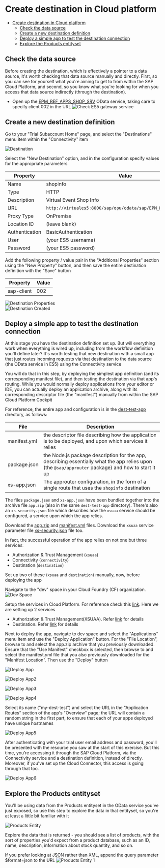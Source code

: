 # Create destination in Cloud platform

- [Create destination in Cloud platform](#create-destination-in-cloud-platform)
  - [Check the data source](#check-the-data-source)
  - [Create a new destination definition](#create-a-new-destination-definition)
  - [Deploy a simple app to test the destination connection](#deploy-a-simple-app-to-test-the-destination-connection)
  - [Explore the Products entityset](#explore-the-products-entityset)

## Check the data source
Before creating the destination, which is effectively a pointer to a data source, it's worth checking that data source manually and directly. First, so you can see for yourself what you're aiming to get to from within the SAP Cloud Platform, and second, so you know what you're looking for when you access that data source indirectly (through the destination).
- Open up the [EPM_REF_APPS_SHOP_SRV](https://sapes5.sapdevcenter.com/sap/opu/odata/sap/EPM_REF_APPS_SHOP_SRV/?sap-client=002) OData service, taking care to specify client 002 in the URL
  ![Check ES5 gateway service](screenshots/check-es5-gateway-service.png)

## Create a new destination definition
Go to your "Trial Subaccount Home" page, and select the "Destinations" menu item within the "Connectivity" item

![Destination](screenshots/create-dest.png)

Select the "New Destination" option, and in the configuration specify values for the appropriate parameters

| Property       | Value                                                             |
| -------------- | ----------------------------------------------------------------- |
| Name           | shopinfo                                                          |
| Type           | HTTP                                                              |
| Description    | Virtual Event Shop Info                                           |
| URL            | `http://virtuales5:8000/sap/opu/odata/sap/EPM_REF_APPS_SHOP_SRV/` |
| Proxy Type     | OnPremise                                                         |
| Location ID    | (leave blank)                                                     |
| Authentication | BasicAuthentication                                               |
| User           | (your ES5 username)                                               |
| Password       | (your ES5 password)                                               |


Add the following property / value pair in the "Additional Properties" section using the "New Property" button, and then save the entire destination definition with the "Save" button

| Property   | Value |
| ---------- | ----- |
| sap-client | 002   |

![Destination Properties](screenshots/create-dest1.png)
<br>
![Destination Created](screenshots/create-dest2.png)

## Deploy a simple app to test the destination connection
At this stage you have the destination definition set up. But will everything work when everything is wired up, including from the workflow definition you'll define later? It's worth testing that new destination with a small app that just routes incoming requests via that destination to the data source (the OData service in ES5) using the Connectivity service

You will do that in this step, by deploying the simplest app definition (and its corresponding manifest file), and then testing the destination via that app's routing. While you would normally deploy applications from your editor or IDE, you can actually deploy an application archive, along with its corresponding descriptor file (the "manifest") manually from within the SAP Cloud Platform Cockpit

For reference, the entire app and configuration is in the [dest-test-app](./dest-test-app/) directory, as follows:

| File         | Description                                                                                                                                        |
| ------------ | -------------------------------------------------------------------------------------------------------------------------------------------------- |
| manifest.yml | the descriptor file describing how the application is to be deployed, and upon which services it relies                                            |
| package.json | the Node.js package description for the app, describing essentially what the app relies upon (the `@sap/approuter` package) and how to start it up |
| xs-app.json  | The approuter configuration, in the form of a single route that uses the `shopinfo` destination                                                    |

The files `package.json` and `xs-app.json` have been bundled together into the archive file `app.zip` (also in the same `dest-test-app` directory). There's also an `xs-security.json` file which describes how the `xsuaa` service should be configured, a service upon which the app relies.

Download the [app.zip](dest-test-app/app.zip) and [manifest.yml](dest-test-app/manifest.yml) files. Download the `xsuaa` service parameter file [xs-security.json](dest-test-app/xs-security.json) file too.

In fact, the successful operation of the app relies on not one but three services:

- Authorization & Trust Management (`xsuaa`)
- Connectivity (`connectivity`)
- Destination (`destination`)

Set up two of these (`xsuaa` and `destination`) manually, now, before deploying the app

Navigate to the "dev" space in your Cloud Foundry (CF) organization.
![Dev Space](./screenshots/dev-space.png)

Setup the services in Cloud Platform. For reference check this [link](../Setting-up%20Services/readme.md). Here we are setting up 2 services
- Authorization & Trust Management(XSUAA). Refer [link](../Setting-up%20Services/readme.md) for details
- Destination. Refer [link](../Setting-up%20Services/readme.md) for details

Next to deploy the app, navigate to dev space and select the "Applications" menu item and use the "Deploy Application" button. For the "File Location", browse to and select the app.zip archive that you previously downloaded. Ensure that the "Use Manifest" checkbox is selected, then browse to and select the manifest.yml file that you also previously downloaded for the "Manifest Location". Then use the "Deploy" button

![Deploy App](./screenshots/deploy-app1.png)

![Deploy App2](./screenshots/deploy-app2.png)

![Deploy App3](./screenshots/deploy-app3.png)

![Deploy App4](./screenshots/deploy-app4.png)

Select its name ("my-dest-test") and select the URL in the "Application Routes" section of the app's "Overview" page; the URL will contain a random string in the first part, to ensure that each of your apps deployed have unique hostnames

![Deploy App5](./screenshots/deploy-app5.png)

After authenticating with your trial user email address and password, you'll be presented with the resource you saw at the start of this exercise. But this time, you're accessing it through the SAP Cloud Platform, via the Connectivity service and a destination definition, instead of directly. Moreover, if you've set up the Cloud Connector, this access is going through that too.

![Deploy App6](./screenshots/deploy-app6.png)

## Explore the Products entityset
You'll be using data from the Products entityset in the OData service you've just exposed, so use this step to explore the data in that entityset, so you're at least a little bit familiar with it

![Products Entity](./screenshots/entity-products.png)

Explore the data that is returned - you should see a list of products, with the sort of properties you'd expect from a product database, such as an ID, name, description, information about stock quantity, and so on.

If you prefer looking at JSON rather than XML, append the query parameter $format=json to the URL
![Products Entity 1](./screenshots/entity-products2.png)

